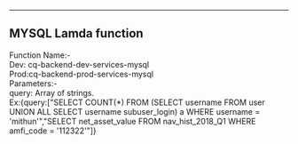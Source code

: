 
----------------------
MYSQL Lamda function
----------------------
Function Name:-  
        Dev: cq-backend-dev-services-mysql  
        Prod:cq-backend-prod-services-mysql  
Parameters:-  
        query: Array of strings.  
        Ex:{query:["SELECT COUNT(*) FROM (SELECT username FROM user UNION ALL SELECT username subuser_login) a WHERE username = 'mithun'","SELECT net_asset_value FROM nav_hist_2018_Q1 WHERE amfi_code = '112322'"]}  
        

